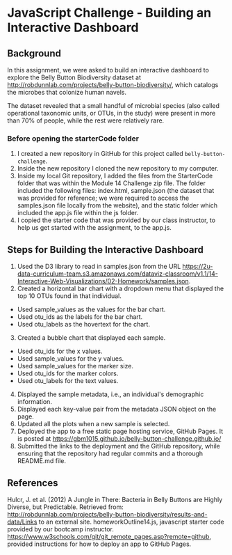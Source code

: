 # JavaScript Challenge - Building an Interactive Dashboard

## Background

In this assignment, we were asked to build an interactive dashboard to explore the Belly Button Biodiversity dataset at http://robdunnlab.com/projects/belly-button-biodiversity/, which catalogs the microbes that colonize human navels.

The dataset revealed that a small handful of microbial species (also called operational taxonomic units, or OTUs, in the study) were present in more than 70% of people, while the rest were relatively rare.

### Before opening the starterCode folder

1. I created a new repository in GitHub for this project called `belly-button-challenge`. 
2. Inside the new repository I cloned the new repository to my computer.
3. Inside my local Git repository, I added the files from the StarterCode folder that was within the Module 14 Challenge zip file.  The folder included the following files: index.html, sample.json (the dataset that was provided for reference; we were required to access the samples.json file locally from the website), and the static folder which included the app.js file within the js folder.
4. I copied the starter code that was provided by our class instructor, to help us get started with the assignment, to the app.js.

## Steps for Building the Interactive Dashboard

1. Used the D3 library to read in samples.json from the URL https://2u-data-curriculum-team.s3.amazonaws.com/dataviz-classroom/v1.1/14-Interactive-Web-Visualizations/02-Homework/samples.json.
2. Created a horizontal bar chart with a dropdown menu that displayed the top 10 OTUs found in that individual.
  - Used sample_values as the values for the bar chart.
  - Used otu_ids as the labels for the bar chart.
  - Used otu_labels as the hovertext for the chart.
3. Created a bubble chart that displayed each sample.
  - Used otu_ids for the x values.
  - Used sample_values for the y values.
  - Used sample_values for the marker size.
  - Used otu_ids for the marker colors.
  - Used otu_labels for the text values.
4. Displayed the sample metadata, i.e., an individual's demographic information.
5. Displayed each key-value pair from the metadata JSON object on the page.
6. Updated all the plots when a new sample is selected.
7. Deployed the app to a free static page hosting service, GitHub Pages.  It is posted at https://gbm1015.github.io/belly-button-challenge.github.io/
8. Submitted the links to the deployment and the GitHub repository, while ensuring that the repository had regular commits and a thorough README.md file.

## References

Hulcr, J. et al. (2012) A Jungle in There: Bacteria in Belly Buttons are Highly Diverse, but Predictable. Retrieved from: http://robdunnlab.com/projects/belly-button-biodiversity/results-and-data/Links to an external site.
homeworkOutline14.js, javascript starter code provided by our bootcamp instructor.
https://www.w3schools.com/git/git_remote_pages.asp?remote=github, provided instructions for how to deploy an app to GitHub Pages.
